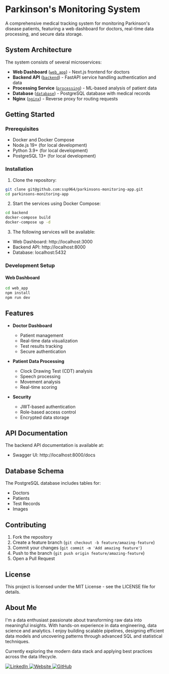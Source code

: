 # Parkinson's Monitoring System

A comprehensive medical tracking system for monitoring Parkinson's disease patients, featuring a web dashboard for doctors, real-time data processing, and secure data storage.

## System Architecture

The system consists of several microservices:

- **Web Dashboard** ([`web_app`](web_app/)) - Next.js frontend for doctors
- **Backend API** ([`backend`](backend/)) - FastAPI service handling authentication and data
- **Processing Service** ([`processing`](processing/)) - ML-based analysis of patient data
- **Database** ([`database`](database/)) - PostgreSQL database with medical records
- **Nginx** ([`nginx`](nginx/)) - Reverse proxy for routing requests

## Getting Started

### Prerequisites

- Docker and Docker Compose
- Node.js 19+ (for local development)
- Python 3.9+ (for local development)
- PostgreSQL 13+ (for local development)

### Installation

1. Clone the repository:
```sh
git clone git@github.com:ssp964/parkinsons-monitoring-app.git
cd parkinsons-monitoring-app
```

2. Start the services using Docker Compose:
```sh
cd backend
docker-compose build
docker-compose up -d
```

3. The following services will be available:
- Web Dashboard: http://localhost:3000
- Backend API: http://localhost:8000
- Database: localhost:5432

### Development Setup

#### Web Dashboard

```sh
cd web_app
npm install
npm run dev
```



## Features

- **Doctor Dashboard**
  - Patient management
  - Real-time data visualization
  - Test results tracking
  - Secure authentication

- **Patient Data Processing**
  - Clock Drawing Test (CDT) analysis
  - Speech processing
  - Movement analysis
  - Real-time scoring

- **Security**
  - JWT-based authentication
  - Role-based access control 
  - Encrypted data storage

## API Documentation

The backend API documentation is available at:
- Swagger UI: http://localhost:8000/docs

## Database Schema

The PostgreSQL database includes tables for:
- Doctors
- Patients
- Test Records
- Images

## Contributing

1. Fork the repository
2. Create a feature branch (`git checkout -b feature/amazing-feature`)
3. Commit your changes (`git commit -m 'Add amazing feature'`)
4. Push to the branch (`git push origin feature/amazing-feature`)
5. Open a Pull Request

## License

This project is licensed under the MIT License - see the LICENSE file for details.

## About Me

I'm a data enthusiast passionate about transforming raw data into meaningful insights. With hands-on experience in data engineering, data science and analytics. I enjoy building scalable pipelines, designing efficient data models and uncovering patterns through advanced SQL and statistical techniques.

Currently exploring the modern data stack and applying best practices across the data lifecycle.

<p align="left">
  <a href="https://linkedin.com/in/supritspatil" target="_blank">
    <img src="https://img.shields.io/badge/LinkedIn-0A66C2?style=for-the-badge&logo=linkedin&logoColor=white" alt="LinkedIn"/>
  </a>
  <a href="https://www.supritpatil.co/" target="_blank">
    <img src="https://img.shields.io/badge/Website-FF6F00?style=for-the-badge&logo=Google-Chrome&logoColor=white" alt="Website"/>
  </a>
  <a href="https://github.com/ssp964" target="_blank">
    <img src="https://img.shields.io/badge/GitHub-24292E?style=for-the-badge&logo=github&logoColor=white" alt="GitHub"/>
  </a>
</p>
